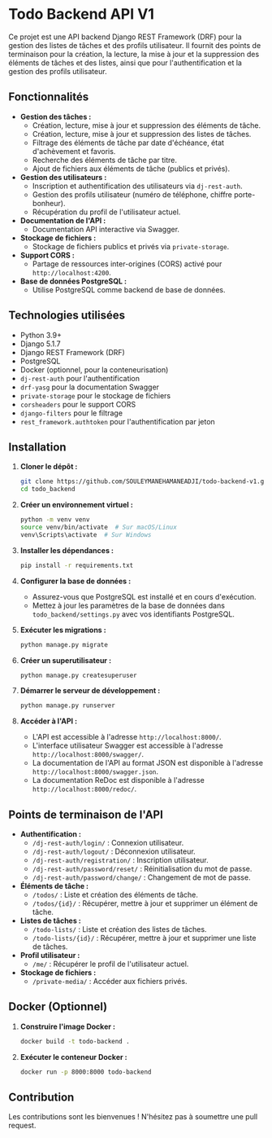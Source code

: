 # Todo Backend API V1

Ce projet est une API backend Django REST Framework (DRF) pour la gestion des listes de tâches et des profils utilisateur. Il fournit des points de terminaison pour la création, la lecture, la mise à jour et la suppression des éléments de tâches et des listes, ainsi que pour l'authentification et la gestion des profils utilisateur.

## Fonctionnalités

- **Gestion des tâches :**
  - Création, lecture, mise à jour et suppression des éléments de tâche.
  - Création, lecture, mise à jour et suppression des listes de tâches.
  - Filtrage des éléments de tâche par date d'échéance, état d'achèvement et favoris.
  - Recherche des éléments de tâche par titre.
  - Ajout de fichiers aux éléments de tâche (publics et privés).
- **Gestion des utilisateurs :**
  - Inscription et authentification des utilisateurs via `dj-rest-auth`.
  - Gestion des profils utilisateur (numéro de téléphone, chiffre porte-bonheur).
  - Récupération du profil de l'utilisateur actuel.
- **Documentation de l'API :**
  - Documentation API interactive via Swagger.
- **Stockage de fichiers :**
  - Stockage de fichiers publics et privés via `private-storage`.
- **Support CORS :**
  - Partage de ressources inter-origines (CORS) activé pour `http://localhost:4200`.
- **Base de données PostgreSQL :**
  - Utilise PostgreSQL comme backend de base de données.

## Technologies utilisées

- Python 3.9+
- Django 5.1.7
- Django REST Framework (DRF)
- PostgreSQL
- Docker (optionnel, pour la conteneurisation)
- `dj-rest-auth` pour l'authentification
- `drf-yasg` pour la documentation Swagger
- `private-storage` pour le stockage de fichiers
- `corsheaders` pour le support CORS
- `django-filters` pour le filtrage
- `rest_framework.authtoken` pour l'authentification par jeton

## Installation

1. **Cloner le dépôt :**

   ```bash
   git clone https://github.com/SOULEYMANEHAMANEADJI/todo-backend-v1.git
   cd todo_backend
   ```

2. **Créer un environnement virtuel :**

   ```bash
   python -m venv venv
   source venv/bin/activate  # Sur macOS/Linux
   venv\Scripts\activate  # Sur Windows
   ```

3. **Installer les dépendances :**

   ```bash
   pip install -r requirements.txt
   ```

4. **Configurer la base de données :**

   - Assurez-vous que PostgreSQL est installé et en cours d'exécution.
   - Mettez à jour les paramètres de la base de données dans `todo_backend/settings.py` avec vos identifiants PostgreSQL.

5. **Exécuter les migrations :**

   ```bash
   python manage.py migrate
   ```

6. **Créer un superutilisateur :**

   ```bash
   python manage.py createsuperuser
   ```

7. **Démarrer le serveur de développement :**

   ```bash
   python manage.py runserver
   ```

8. **Accéder à l'API :**

   - L'API est accessible à l'adresse `http://localhost:8000/`.
   - L'interface utilisateur Swagger est accessible à l'adresse `http://localhost:8000/swagger/`.
   - La documentation de l'API au format JSON est disponible à l'adresse `http://localhost:8000/swagger.json`.
   - La documentation ReDoc est disponible à l'adresse `http://localhost:8000/redoc/`.

## Points de terminaison de l'API

- **Authentification :**
  - `/dj-rest-auth/login/` : Connexion utilisateur.
  - `/dj-rest-auth/logout/` : Déconnexion utilisateur.
  - `/dj-rest-auth/registration/` : Inscription utilisateur.
  - `/dj-rest-auth/password/reset/` : Réinitialisation du mot de passe.
  - `/dj-rest-auth/password/change/` : Changement de mot de passe.
- **Éléments de tâche :**
  - `/todos/` : Liste et création des éléments de tâche.
  - `/todos/{id}/` : Récupérer, mettre à jour et supprimer un élément de tâche.
- **Listes de tâches :**
  - `/todo-lists/` : Liste et création des listes de tâches.
  - `/todo-lists/{id}/` : Récupérer, mettre à jour et supprimer une liste de tâches.
- **Profil utilisateur :**
  - `/me/` : Récupérer le profil de l'utilisateur actuel.
- **Stockage de fichiers :**
  - `/private-media/` : Accéder aux fichiers privés.

## Docker (Optionnel)

1. **Construire l'image Docker :**

   ```bash
   docker build -t todo-backend .
   ```

2. **Exécuter le conteneur Docker :**

   ```bash
   docker run -p 8000:8000 todo-backend
   ```

## Contribution

Les contributions sont les bienvenues ! N'hésitez pas à soumettre une pull request.
